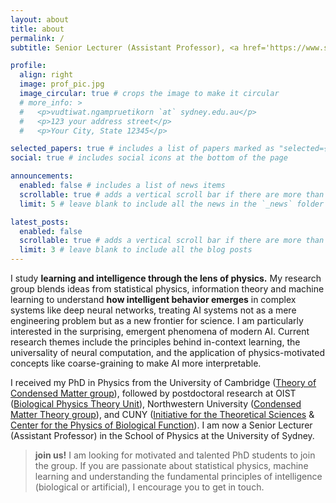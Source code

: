 ```yaml
---
layout: about
title: about
permalink: /
subtitle: Senior Lecturer (Assistant Professor), <a href='https://www.sydney.edu.au/science/about/our-people/academic-staff/vudtiwat-ngampruetikorn.html'>School of Physics, University of Sydney</a><br>vudtiwat.ngampruetikorn `at` sydney.edu.au

profile:
  align: right
  image: prof_pic.jpg
  image_circular: true # crops the image to make it circular
  # more_info: >
  #   <p>vudtiwat.ngampruetikorn `at` sydney.edu.au</p>
  #   <p>123 your address street</p>
  #   <p>Your City, State 12345</p>

selected_papers: true # includes a list of papers marked as "selected={true}"
social: true # includes social icons at the bottom of the page

announcements:
  enabled: false # includes a list of news items
  scrollable: true # adds a vertical scroll bar if there are more than 3 news items
  limit: 5 # leave blank to include all the news in the `_news` folder

latest_posts:
  enabled: false
  scrollable: true # adds a vertical scroll bar if there are more than 3 new posts items
  limit: 3 # leave blank to include all the blog posts
---
```


I study **learning and intelligence through the lens of physics.** My research group blends ideas from statistical physics, information theory and machine learning to understand **how intelligent behavior emerges** in complex systems like deep neural networks, treating AI systems not as a mere engineering problem but as a new frontier for science. 
I am particularly interested in the surprising, emergent phenomena of modern AI. 
Current research themes include the principles behind in-context learning, the universality of neural computation, and the application of physics-motivated concepts like coarse-graining to make AI more interpretable.

I received my PhD in Physics from the University of Cambridge ([Theory of Condensed Matter group](https://www.tcm.phy.cam.ac.uk/)), followed by postdoctoral research at OIST ([Biological Physics Theory Unit](https://groups.oist.jp/bptu)), Northwestern University ([Condensed Matter Theory group](https://physics.northwestern.edu/research/theoretical-condensed-matter.html)), and CUNY ([Initiative for the Theoretical Sciences](https://www.gc.cuny.edu/initiative-theoretical-sciences) & [Center for the Physics of Biological Function](https://biophysics.princeton.edu/)). I am now a Senior Lecturer (Assistant Professor) in the School of Physics at the University of Sydney.

> **join us!** I am looking for motivated and talented PhD students to join the group. If you are passionate about statistical physics, machine learning and understanding the fundamental principles of intelligence (biological or artificial), I encourage you to get in touch.